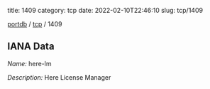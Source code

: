 title: 1409
category: tcp
date: 2022-02-10T22:46:10
slug: tcp/1409

[portdb](/) / [tcp](/category/tcp.html) / 1409


## IANA Data

_Name:_ here-lm

_Description:_ Here License Manager


